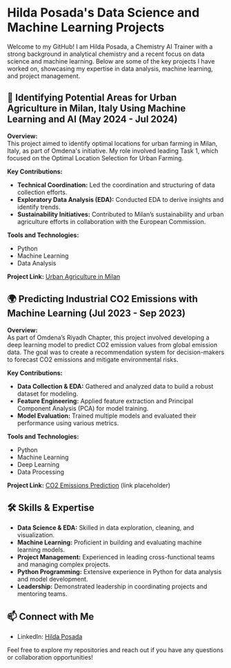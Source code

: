# Hilda Posada's Data Science and Machine Learning Projects

Welcome to my GitHub! I am Hilda Posada, a Chemistry AI Trainer with a strong background in analytical chemistry and a recent focus on data science and machine learning. Below are some of the key projects I have worked on, showcasing my expertise in data analysis, machine learning, and project management.

## 🌱 Identifying Potential Areas for Urban Agriculture in Milan, Italy Using Machine Learning and AI (May 2024 - Jul 2024)

**Overview:**  
This project aimed to identify optimal locations for urban farming in Milan, Italy, as part of Omdena's initiative. My role involved leading Task 1, which focused on the Optimal Location Selection for Urban Farming.

**Key Contributions:**
- **Technical Coordination:** Led the coordination and structuring of data collection efforts.
- **Exploratory Data Analysis (EDA):** Conducted EDA to derive insights and identify trends.
- **Sustainability Initiatives:** Contributed to Milan’s sustainability and urban agriculture efforts in collaboration with the European Commission.

**Tools and Technologies:**
- Python
- Machine Learning
- Data Analysis

**Project Link:** [Urban Agriculture in Milan](https://lnkd.in/ezsZX2KP)

## 🌍 Predicting Industrial CO2 Emissions with Machine Learning (Jul 2023 - Sep 2023)

**Overview:**  
As part of Omdena’s Riyadh Chapter, this project involved developing a deep learning model to predict CO2 emission values from global emission data. The goal was to create a recommendation system for decision-makers to forecast CO2 emissions and mitigate environmental risks.

**Key Contributions:**
- **Data Collection & EDA:** Gathered and analyzed data to build a robust dataset for modeling.
- **Feature Engineering:** Applied feature extraction and Principal Component Analysis (PCA) for model training.
- **Model Evaluation:** Trained multiple models and evaluated their performance using various metrics.

**Tools and Technologies:**
- Python
- Machine Learning
- Deep Learning
- Data Processing

**Project Link:** [CO2 Emissions Prediction](#) (link placeholder)

## 🛠 Skills & Expertise

- **Data Science & EDA:** Skilled in data exploration, cleaning, and visualization.
- **Machine Learning:** Proficient in building and evaluating machine learning models.
- **Project Management:** Experienced in leading cross-functional teams and managing complex projects.
- **Python Programming:** Extensive experience in Python for data analysis and model development.
- **Leadership:** Demonstrated leadership in coordinating projects and mentoring teams.

## 📫 Connect with Me

- LinkedIn: [Hilda Posada](https://www.linkedin.com/in/hildaposada/)

Feel free to explore my repositories and reach out if you have any questions or collaboration opportunities!
